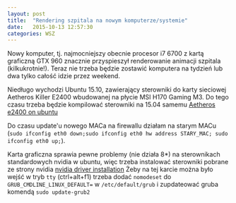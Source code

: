 ```yaml
---
layout: post
title:  "Rendering szpitala na nowym komputerze/systemie"
date:   2015-10-13 12:57:30
categories: WSZ
---
```


Nowy komputer, tj. najmocniejszy obecnie procesor i7 6700 z kartą graficzną GTX 960 znacznie przyspieszył renderowanie animacji szpitala (kilkukrotnie!). Teraz nie trzeba będzie zostawić komputera na tydzień lub dwa tylko całość idzie przez weekend.

Niedługo wychodzi Ubuntu 15.10, zawierający sterowniki do karty sieciowej Aetheros Killer E2400 wbudowanej na płycie MSI H170 Gaming M3. Do tego czasu trzeba będzie kompilować sterowniki na 15.04 samemu [Aetheros e2400 on ubuntu](http://graymattercomputing.net/index.php/how-to/13-atheros-killer-e2400-on-ubuntu)

Do czasu update'u nowego MACa na firewallu działam na starym MACu (`sudo ifconfig eth0 down;sudo ifconfig eth0 hw address STARY_MAC; sudo ifconfig eth0 up;`).

Karta graficzna sprawia pewne problemy (nie działa 8*) na sterownikach standardowych nvidia w ubuntu, więc trzeba instalować sterowniki pobrane ze strony nvidia [nvidia driver installation](http://www.askmetutorials.com/2015/01/install-uninstall-nvidia-driver-34058.html) Żeby na tej karcie można było wejść w tryb `tty` (ctrl+alt+f1) trzeba dodać `nomodeset` do `GRUB_CMDLINE_LINUX_DEFAULT=` w `/etc/default/grub` i zupdateować gruba komendą `sudo update-grub2`
